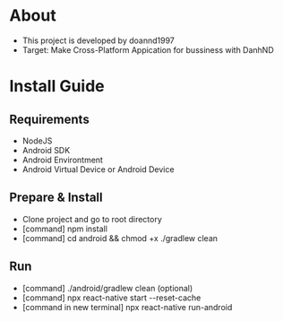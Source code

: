 # About
- This project is developed by doannd1997
- Target: Make Cross-Platform Appication for bussiness with DanhND

# Install Guide
## Requirements
- NodeJS
- Android SDK
- Android Environtment
- Android Virtual Device or Android Device
## Prepare & Install
- Clone project and go to root directory
- [command] npm install
- [command] cd android && chmod +x ./gradlew clean
## Run
- [command] ./android/gradlew clean (optional)
- [command] npx react-native start --reset-cache
- [command in new terminal] npx react-native run-android